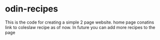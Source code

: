 # odin-recipes

This is the code for creating a simple 2 page website. home page conatins link to coleslaw recipe as of now. In future you can add more recipes to the page
